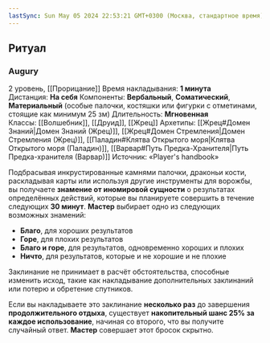 ```yaml
---
lastSync: Sun May 05 2024 22:53:21 GMT+0300 (Москва, стандартное время)
---
```

## Ритуал
### Augury
2 уровень, [[Прорицание]]
Время накладывания: **1 минута**
Дистанция: **На себя**
Компоненты: **Вербальный**, **Соматический**, **Материальный** (особые палочки, костяшки или фигурки с отметинами, стоящие как минимум 25 зм)
Длительность: **Мгновенная**
Классы: [[Волшебник]], [[Друид]], [[Жрец]]
Архетипы: [[Жрец#Домен Знаний|Домен Знаний (Жрец)]], [[Жрец#Домен Стремления|Домен Стремления (Жрец)]], [[Паладин#Клятва Открытого моря|Клятва Открытого моря (Паладин)]], [[Варвар#Путь Предка-Хранителя|Путь Предка-хранителя (Варвар)]]
Источник: «Player's handbook»

Подбрасывая инкрустированные камнями палочки, драконьи кости, раскладывая карты или используя другие инструменты для ворожбы, вы получаете **знамение от иномировой сущности** о результатах определённых действий, которые вы планируете совершить в течение следующих **30 минут**. **Мастер** выбирает одно из следующих возможных знамений:
- **Благо**, для хороших результатов
- **Горе**, для плохих результатов
- **Благо и горе**, для результатов, одновременно хороших и плохих
- **Ничто**, для результатов, которые и не хорошие и не плохие

Заклинание не принимает в расчёт обстоятельства, способные изменить исход, такие как накладывание дополнительных заклинаний или потерю и обретение спутников.

Если вы накладываете это заклинание **несколько раз** до завершения **продолжительного отдыха**, существует **накопительный шанс 25% за каждое использование**, начиная со второго, что вы получите случайный ответ. **Мастер** совершает этот бросок скрытно.